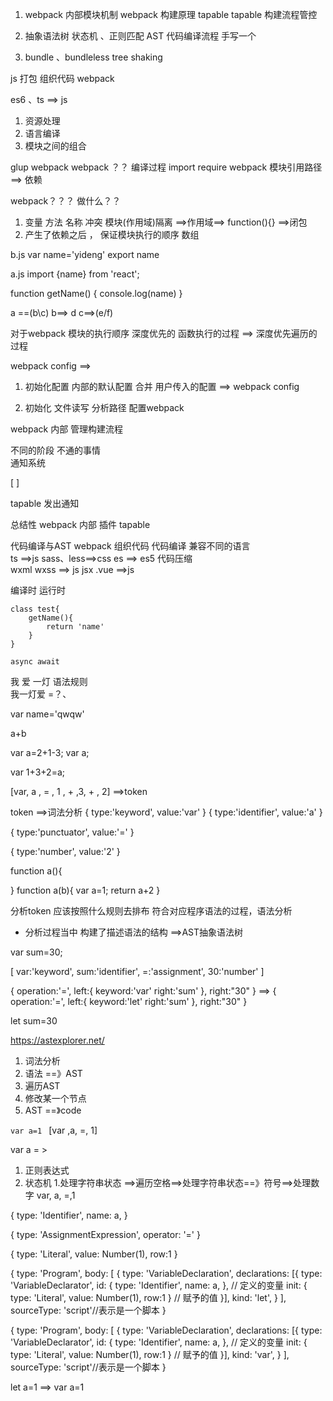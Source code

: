 1. webpack 内部模块机制 
    webpack 构建原理 tapable 
    tapable 构建流程管控 

2. 抽象语法树 
    状态机 、正则匹配 AST
    代码编译流程
    手写一个 
    
3. bundle 、bundleless
    tree shaking 

js  打包 组织代码 
webpack

es6 、ts ==> js
1. 资源处理
2. 语言编译 
3. 模块之间的组合

glup  webpack 
webpack ？？ 编译过程 import require 
webpack 模块引用路径 ==> 依赖 


webpack？？？ 做什么？？

1. 变量 方法 名称 冲突   模块(作用域)隔离  ==>作用域==> function(){} ==>闭包
2. 产生了依赖之后 ， 保证模块执行的顺序    数组


b.js 
var name='yideng'
export name


a.js
import {name} from 'react';

function getName() {
    console.log(name)
}


a ==(b\c)
b==> d 
c==>(e/f)

对于webpack 模块的执行顺序 
深度优先的  函数执行的过程  ==> 深度优先遍历的过程



webpack 
    config  ==> 

1. 初始化配置 
    内部的默认配置 合并 用户传入的配置 ==> webpack config

2.  初始化 文件读写 分析路径 配置webpack 

webpack 内部 管理构建流程 

不同的阶段 不通的事情  
通知系统

[  ]

tapable 发出通知  



总结性 webpack 内部 插件  tapable





代码编译与AST 
 webpack 
    组织代码
    代码编译   兼容不同的语言  
        ts ==>js
        sass、less==>css 
        es ==> es5
        代码压缩  
        wxml 
        wxss ==> js 
        jsx .vue ==>js

编译时 
运行时 



    class test{
        getName(){
            return 'name'
        }
    }

    async await



我 爱 一灯  语法规则  
我一灯爱 =？、

var name='qwqw'

a+b

var a=2+1-3;
var a;

var 1+3+2=a;

[var,  a , = , 1 , +  ,3,  + , 2]  ==>token
<!-- [var, 1 , +  ,3,  + , 2,  a , = ,]   -->
token  ==>词法分析
{
    type:'keyword',
    value:'var'
}
{
    type:'identifier',
    value:'a'
}

{
    type:'punctuator',
    value:'='
}


{
    type:'number',
    value:'2'
}




function a(){

}
function a(b){
    var a=1;
    return a+2
} 

分析token 应该按照什么规则去排布 符合对应程序语法的过程，语法分析 

- 分析过程当中 构建了描述语法的结构 ==>AST抽象语法树



var sum=30;

[
    var:'keyword',
    sum:'identifier',
    =:'assignment',
    30:'number'
]


{
    operation:'=',
    left:{
        keyword:'var'
        right:'sum'
    },
    right:"30"
}
 ==>
{
    operation:'=',
    left:{
        keyword:'let'
        right:'sum'
    },
    right:"30"
}

let sum=30 


https://astexplorer.net/


1. 词法分析 
2. 语法 ==》AST 
3. 遍历AST 
4. 修改某一个节点
4. AST ==》code 

`var a=1 ` 
[var ,a, =, 1]

var a = >

1. 正则表达式
2. 状态机 
    1.处理字符串状态 ==>遍历空格==>处理字符串状态==》符号==>处理数字
    var,  a, =,1



{
    type: 'Identifier',
    name: a,
}

 {
    type: 'AssignmentExpression',
    operator: '='
}


{
    type: 'Literal',
    value: Number(1),
    row:1
}








{
    type: 'Program',
    body: [
        {
            type: 'VariableDeclaration',
            declarations: [{
                type: 'VariableDeclarator',
                id: {
                    type: 'Identifier',
                    name: a,
                }, // 定义的变量
                init: {
                    type: 'Literal',
                    value: Number(1),
                    row:1
                } // 赋予的值
            }],
            kind: 'let',
        }
    ],
    sourceType: 'script'//表示是一个脚本
}




{
    type: 'Program',
    body: [
        {
            type: 'VariableDeclaration',
            declarations: [{
                type: 'VariableDeclarator',
                id: {
                    type: 'Identifier',
                    name: a,
                }, // 定义的变量
                init: {
                    type: 'Literal',
                    value: Number(1),
                    row:1
                } // 赋予的值
            }],
            kind: 'var',
        }
    ],
    sourceType: 'script'//表示是一个脚本
}


let a=1
==>
var a=1
